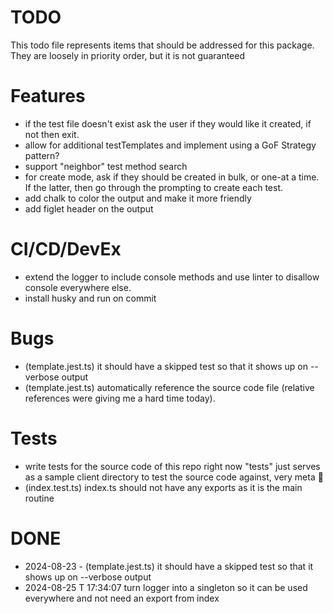 
# TODO

This todo file represents items that should be addressed for this package. They are loosely in priority order, but it is not guaranteed

# Features

- if the test file doesn't exist ask the user if they would like it created, if not then exit.
- allow for additional testTemplates and implement using a GoF Strategy pattern?
- support "neighbor" test method search
- for create mode, ask if they should be created in bulk, or one-at a time. If the latter, then go through the prompting to create each test.
- add chalk to color the output and make it more friendly
- add figlet header on the output

# CI/CD/DevEx

- extend the logger to include console methods and use linter to disallow console everywhere else.
- install husky and run on commit

# Bugs

- (template.jest.ts) it should have a skipped test so that it shows up on --verbose output
- (template.jest.ts) automatically reference the source code file (relative references were giving me a hard time today).

# Tests

- write tests for the source code of this repo right now "tests" just serves as a sample client directory to test the source code against, very meta 🤣
- (index.test.ts) index.ts should not have any exports as it is the main routine


# DONE

-  2024-08-23 - (template.jest.ts) it should have a skipped test so that it shows up on --verbose output
-  2024-08-25 T 17:34:07 turn logger into a singleton so it can be used everywhere and not need an export from index
